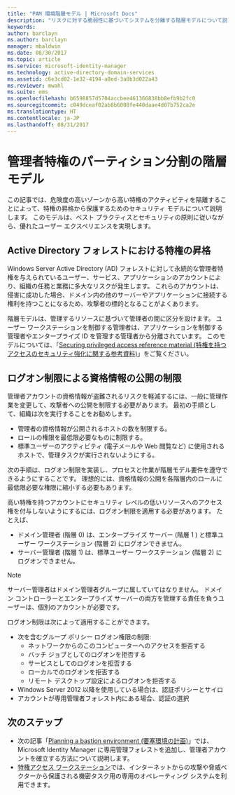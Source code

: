 ```yaml
---
title: "PAM 環境階層モデル | Microsoft Docs"
description: "リスクに対する脆弱性に基づいてシステムを分離する階層モデルについて説明します。"
keywords: 
author: barclayn
ms.author: barclayn
manager: mbaldwin
ms.date: 08/30/2017
ms.topic: article
ms.service: microsoft-identity-manager
ms.technology: active-directory-domain-services
ms.assetid: c6e3cd02-1e32-4194-a8ed-3a0b3d022a43
ms.reviewer: mwahl
ms.suite: ems
ms.openlocfilehash: b6598857d5704accbee461366838bb8efb9b2fc0
ms.sourcegitcommit: c049dceaf02ab8b6008fe440daae4d07b752ca2e
ms.translationtype: HT
ms.contentlocale: ja-JP
ms.lasthandoff: 08/31/2017
---
```

# <a name="tier-model-for-partitioning-administrative-privileges"></a>管理者特権のパーティション分割の階層モデル

この記事では、危険度の高いゾーンから高い特権のアクティビティを隔離することによって、特権の昇格から保護するためのセキュリティ モデルについて説明します。 このモデルは、ベスト プラクティスとセキュリティの原則に従いながら、優れたユーザー エクスペリエンスを実現します。

## <a name="elevation-of-privilege-in-active-directory-forests"></a>Active Directory フォレストにおける特権の昇格

Windows Server Active Directory (AD) フォレストに対して永続的な管理者特権を与えられているユーザー、サービス、アプリケーションのアカウントにより、組織の任務と業務に多大なリスクが発生します。 これらのアカウントは、侵害に成功した場合、ドメイン内の他のサーバーやアプリケーションに接続する権利を持つことになるため、攻撃者の標的となることがよくあります。

階層モデルは、管理するリソースに基づいて管理者の間に区分を設けます。 ユーザー ワークステーションを制御する管理者は、アプリケーションを制御する管理者やエンタープライズ ID を管理する管理者から分離されています。 このモデルについては、「[Securing privileged access reference material (特権を持つアクセスのセキュリティ強化に関する参考資料)](http://aka.ms/tiermodel)」をご覧ください。

## <a name="restricting-credential-exposure-with-logon-restrictions"></a>ログオン制限による資格情報の公開の制限

管理者アカウントの資格情報が盗難されるリスクを軽減するには、一般に管理作業を変更して、攻撃者への公開を制限する必要があります。 最初の手順として、組織は次を実行することをお勧めします。

- 管理者の資格情報が公開されるホストの数を制限する。
- ロールの権限を最低限必要なものに制限する。
- 標準ユーザーのアクティビティ (電子メールや Web 閲覧など) に使用されるホストで、管理タスクが実行されないようにする。

次の手順は、ログオン制限を実装し、プロセスと作業が階層モデル要件を遵守できるようにすることです。 理想的には、資格情報の公開を各階層内のロールに最低限必要な権限に縮小する必要もあります。

高い特権を持つアカウントにセキュリティ レベルの低いリソースへのアクセス権を付与しないようにするには、ログオン制限を適用する必要があります。 たとえば、

- ドメイン管理者 (階層 0) は、エンタープライズ サーバー (階層 1 ) と標準ユーザー ワークステーション (階層 2) にログオンできません。
- サーバー管理者 (階層 1) は、標準ユーザー ワークステーション (階層 2) にログオンできません。

>[!NOTE]
> サーバー管理者はドメイン管理者グループに属していてはなりません。 ドメイン コントローラーとエンタープライズ サーバーの両方を管理する責任を負うユーザーは、個別のアカウントが必要です。

ログオン制限は次によって適用することができます。

- 次を含むグループ ポリシー ログオン権限の制限:
    - ネットワークからのこのコンピューターへのアクセスを拒否する
    - バッチ ジョブとしてのログオンを拒否する
    - サービスとしてのログオンを拒否する
    - ローカルでのログオンを拒否する
    - リモート デスクトップ設定によるログオンを拒否する  
- Windows Server 2012 以降を使用している場合は、認証ポリシーとサイロ
- アカウントが専用管理者フォレスト内にある場合、認証の選択

## <a name="next-steps"></a>次のステップ

- 次の記事「[Planning a bastion environment (要塞環境の計画)](planning-bastion-environment.md)」では、Microsoft Identity Manager に専用管理フォレストを追加し、管理者アカウントを確立する方法について説明します。
- [特権アクセス ワークステーション](https://docs.microsoft.com/windows-server/identity/securing-privileged-access/privileged-access-workstations)では、インターネットからの攻撃や脅威ベクターから保護される機密タスク用の専用のオペレーティング システムを利用できます。